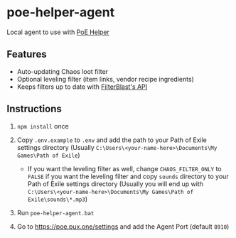 # poe-helper-agent

Local agent to use with [PoE Helper](https://poe.pux.one)

## Features

- Auto-updating Chaos loot filter
- Optional leveling filter (item links, vendor recipe ingredients)
- Keeps filters up to date with [FilterBlast's API](https://filterblast.xyz/filterblast-api.html)

## Instructions

1. `npm install` once

2. Copy `.env.example` to `.env` and add the path to your Path of Exile settings directory (Usually `C:\Users\<your-name-here>\Documents\My Games\Path of Exile`)
   - If you want the leveling filter as well, change `CHAOS_FILTER_ONLY` to `FALSE` if you want the leveling filter and copy `sounds` directory to your Path of Exile settings directory (Usually you will end up with `C:\Users\<your-name-here>\Documents\My Games\Path of Exile\sounds\*.mp3`)
3. Run `poe-helper-agent.bat`
4. Go to https://poe.pux.one/settings and add the Agent Port (default `8910`)

